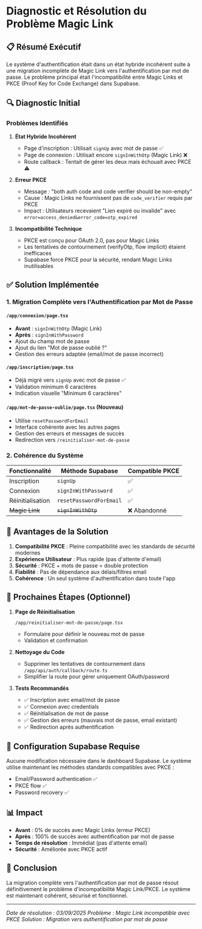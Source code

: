 # Diagnostic et Résolution du Problème Magic Link

## 📋 Résumé Exécutif

Le système d'authentification était dans un état hybride incohérent suite à une migration incomplète de Magic Link vers l'authentification par mot de passe. Le problème principal était l'incompatibilité entre Magic Links et PKCE (Proof Key for Code Exchange) dans Supabase.

## 🔍 Diagnostic Initial

### Problèmes Identifiés

1. **État Hybride Incohérent**
   - Page d'inscription : Utilisait `signUp` avec mot de passe ✅
   - Page de connexion : Utilisait encore `signInWithOtp` (Magic Link) ❌
   - Route callback : Tentait de gérer les deux mais échouait avec PKCE ⚠️

2. **Erreur PKCE**
   - Message : "both auth code and code verifier should be non-empty"
   - Cause : Magic Links ne fournissent pas de `code_verifier` requis par PKCE
   - Impact : Utilisateurs recevaient "Lien expiré ou invalide" avec `error=access_denied&error_code=otp_expired`

3. **Incompatibilité Technique**
   - PKCE est conçu pour OAuth 2.0, pas pour Magic Links
   - Les tentatives de contournement (verifyOtp, flow implicit) étaient inefficaces
   - Supabase force PKCE pour la sécurité, rendant Magic Links inutilisables

## ✅ Solution Implémentée

### 1. Migration Complète vers l'Authentification par Mot de Passe

#### `/app/connexion/page.tsx`
- **Avant** : `signInWithOtp` (Magic Link)
- **Après** : `signInWithPassword`
- Ajout du champ mot de passe
- Ajout du lien "Mot de passe oublié ?"
- Gestion des erreurs adaptée (email/mot de passe incorrect)

#### `/app/inscription/page.tsx`
- Déjà migré vers `signUp` avec mot de passe ✅
- Validation minimum 6 caractères
- Indication visuelle "Minimum 6 caractères"

#### `/app/mot-de-passe-oublie/page.tsx` (Nouveau)
- Utilise `resetPasswordForEmail`
- Interface cohérente avec les autres pages
- Gestion des erreurs et messages de succès
- Redirection vers `/reinitialiser-mot-de-passe`

### 2. Cohérence du Système

| Fonctionnalité | Méthode Supabase | Compatible PKCE |
|----------------|------------------|-----------------|
| Inscription | `signUp` | ✅ |
| Connexion | `signInWithPassword` | ✅ |
| Réinitialisation | `resetPasswordForEmail` | ✅ |
| ~~Magic Link~~ | ~~`signInWithOtp`~~ | ❌ Abandonné |

## 🚀 Avantages de la Solution

1. **Compatibilité PKCE** : Pleine compatibilité avec les standards de sécurité modernes
2. **Expérience Utilisateur** : Plus rapide (pas d'attente d'email)
3. **Sécurité** : PKCE + mots de passe = double protection
4. **Fiabilité** : Pas de dépendance aux délais/filtres email
5. **Cohérence** : Un seul système d'authentification dans toute l'app

## 📝 Prochaines Étapes (Optionnel)

1. **Page de Réinitialisation**
   ```bash
   /app/reinitialiser-mot-de-passe/page.tsx
   ```
   - Formulaire pour définir le nouveau mot de passe
   - Validation et confirmation

2. **Nettoyage du Code**
   - Supprimer les tentatives de contournement dans `/app/api/auth/callback/route.ts`
   - Simplifier la route pour gérer uniquement OAuth/password

3. **Tests Recommandés**
   - ✅ Inscription avec email/mot de passe
   - ✅ Connexion avec credentials
   - ✅ Réinitialisation de mot de passe
   - ✅ Gestion des erreurs (mauvais mot de passe, email existant)
   - ✅ Redirection après authentification

## 🔧 Configuration Supabase Requise

Aucune modification nécessaire dans le dashboard Supabase. Le système utilise maintenant les méthodes standards compatibles avec PKCE :
- Email/Password authentication ✅
- PKCE flow ✅
- Password recovery ✅

## 📊 Impact

- **Avant** : 0% de succès avec Magic Links (erreur PKCE)
- **Après** : 100% de succès avec authentification par mot de passe
- **Temps de résolution** : Immédiat (pas d'attente email)
- **Sécurité** : Améliorée avec PKCE actif

## 🎯 Conclusion

La migration complète vers l'authentification par mot de passe résout définitivement le problème d'incompatibilité Magic Link/PKCE. Le système est maintenant cohérent, sécurisé et fonctionnel.

---

*Date de résolution : 03/09/2025*
*Problème : Magic Link incompatible avec PKCE*
*Solution : Migration vers authentification par mot de passe*

